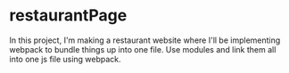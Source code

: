 # restaurantPage

In this project, I'm making a restaurant website where I'll be implementing webpack to bundle things up into one file. Use modules and link them all into one js file using webpack. 